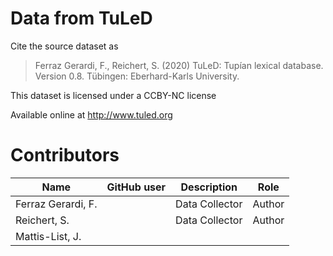 # Data from TuLeD


Cite the source dataset as

> Ferraz Gerardi, F., Reichert, S. (2020) TuLeD: Tupían lexical database. Version 0.8. Tübingen: Eberhard-Karls University.

This dataset is licensed under a CCBY-NC license

Available online at http://www.tuled.org








# Contributors

Name | GitHub user | Description | Role
--- | --- | --- | ---
Ferraz Gerardi, F. | | Data Collector | Author
Reichert, S. | | Data Collector | Author
Mattis-List, J. | |  | 
